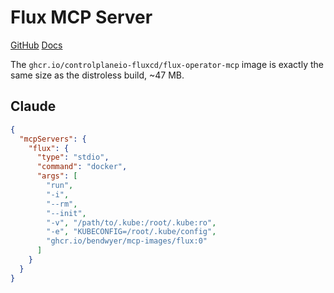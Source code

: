 Flux MCP Server
===============

[GitHub](https://github.com/controlplaneio-fluxcd/flux-operator)
[Docs](https://fluxcd.control-plane.io/mcp/)

The `ghcr.io/controlplaneio-fluxcd/flux-operator-mcp` image is exactly the same size as the distroless build, ~47 MB.

Claude
------

```json
{
  "mcpServers": {
    "flux": {
      "type": "stdio",
      "command": "docker",
      "args": [
        "run",
        "-i",        
        "--rm",
        "--init",
        "-v", "/path/to/.kube:/root/.kube:ro",
        "-e", "KUBECONFIG=/root/.kube/config",        
        "ghcr.io/bendwyer/mcp-images/flux:0"
      ]
    }
  }
}
```
